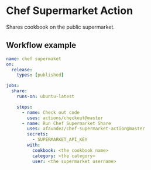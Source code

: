 # Chef Supermarket Action

Shares cookbook on the public supermarket.

## Workflow example

```yaml
name: chef supermaket
on:
  release:
    types: [published]

jobs:
  share:
    runs-on: ubuntu-latest

    steps:
      - name: Check out code
        uses: actions/checkout@master
      - name: Run Chef Supermarket Share
        uses: afaundez/chef-supermarket-action@master
        secrets:
          - SUPERMARKET_API_KEY
        with:
          cookbook: <the cookbook name>
          category: <the category>
          user: <the supermarket username>
```
